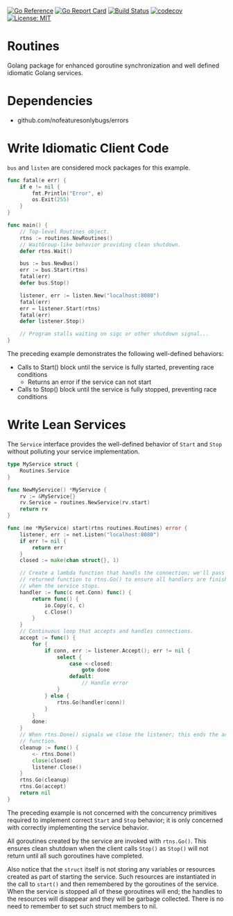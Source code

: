 [![Go Reference](https://pkg.go.dev/badge/github.com/nofeaturesonlybugs/routines.svg)](https://pkg.go.dev/github.com/nofeaturesonlybugs/routines)
[![Go Report Card](https://goreportcard.com/badge/github.com/nofeaturesonlybugs/routines)](https://goreportcard.com/report/github.com/nofeaturesonlybugs/routines)
[![Build Status](https://app.travis-ci.com/nofeaturesonlybugs/routines.svg?branch=master)](https://app.travis-ci.com/nofeaturesonlybugs/routines)
[![codecov](https://codecov.io/gh/nofeaturesonlybugs/routines/branch/master/graph/badge.svg)](https://codecov.io/gh/nofeaturesonlybugs/routines)
[![License: MIT](https://img.shields.io/badge/License-MIT-yellow.svg)](https://opensource.org/licenses/MIT)

# Routines

Golang package for enhanced goroutine synchronization and well defined idiomatic Golang services.

# Dependencies

-   github.com/nofeaturesonlybugs/errors

# Write Idiomatic Client Code

`bus` and `listen` are considered mock packages for this example.

```go
func fatal(e err) {
    if e != nil {
        fmt.Println("Error", e)
        os.Exit(255)
    }
}

func main() {
    // Top-level Routines object.
    rtns := routines.NewRoutines()
    // WaitGroup-like behavior providing clean shutdown.
    defer rtns.Wait()

    bus := bus.NewBus()
    err := bus.Start(rtns)
    fatal(err)
    defer bus.Stop()

    listener, err := listen.New("localhost:8080")
    fatal(err)
    err = listener.Start(rtns)
    fatal(err)
    defer listener.Stop()

    // Program stalls waiting on sigc or other shutdown signal...
}
```

The preceding example demonstrates the following well-defined behaviors:

-   Calls to Start() block until the service is fully started, preventing race conditions
    -   Returns an error if the service can not start
-   Calls to Stop() block until the service is fully stopped, preventing race conditions

# Write Lean Services

The `Service` interface provides the well-defined behavior of `Start` and `Stop` without polluting your service implementation.

```go
type MyService struct {
    Routines.Service
}

func NewMyService() *MyService {
    rv := &MyService{}
    rv.Service = routines.NewService(rv.start)
    return rv
}

func (me *MyService) start(rtns routines.Routines) error {
    listener, err := net.Listen("localhost:8080")
    if err != nil {
        return err
    }
    closed := make(chan struct{}, 1)

    // Create a lambda function that handls the connection; we'll pass the
    // returned function to rtns.Go() to ensure all handlers are finished
    // when the service stops.
    handler := func(c net.Conn) func() {
        return func() {
            io.Copy(c, c)
            c.Close()
        }
    }
    // Continuous loop that accepts and handles connections.
    accept := func() {
        for {
            if conn, err := listener.Accept(); err != nil {
                select {
                    case <-closed:
                        goto done
                    default:
                        // Handle error
                }
            } else {
                rtns.Go(handler(conn))
            }
        }
        done:
    }
    // When rtns.Done() signals we close the listener; this ends the accept
    // function.
    cleanup := func() {
        <- rtns.Done()
        close(closed)
        listener.Close()
    }
    rtns.Go(cleanup)
    rtns.Go(accept)
    return nil
}
```

The preceding example is not concerned with the concurrency primitives required to implement correct `Start` and `Stop` behavior; it is only concerned with correctly implementing the service behavior.

All goroutines created by the service are invoked with `rtns.Go()`. This ensures clean shutdown when the client calls `Stop()` as `Stop()` will not return until all such goroutines have completed.

Also notice that the `struct` itself is not storing any variables or resources created as part of starting the service. Such resources are instantiated in the call to `start()` and then remembered by the goroutines of the service. When the service is stopped all of these goroutines will end; the handles to the resources will disappear and they will be garbage collected. There is no need to remember to set such struct members to nil.
